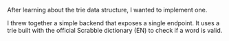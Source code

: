 After learning about the trie data structure, I wanted to implement one.

I threw together a simple backend that exposes a single endpoint.  It uses a trie built with the official Scrabble dictionary (EN) to check if a word is valid.
